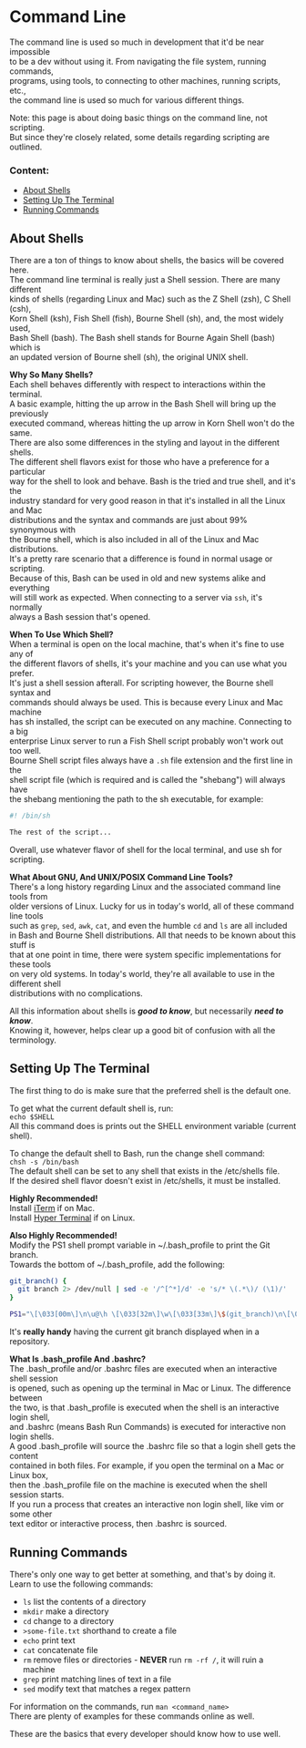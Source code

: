 # Command Line
The command line is used so much in development that it'd be near impossible  
to be a dev without using it. From navigating the file system, running commands,  
programs, using tools, to connecting to other machines, running scripts, etc.,  
the command line is used so much for various different things.  

Note: this page is about doing basic things on the command line, not scripting.  
But since they're closely related, some details regarding scripting are outlined.

### Content:
- [About Shells](#about-shells)
- [Setting Up The Terminal](#setting-up-the-terminal)
- [Running Commands](#running-commands)

## About Shells
There are a ton of things to know about shells, the basics will be covered here.  
The command line terminal is really just a Shell session. There are many different  
kinds of shells (regarding Linux and Mac) such as the Z Shell (zsh), C Shell (csh),  
Korn Shell (ksh), Fish Shell (fish), Bourne Shell (sh), and, the most widely used,  
Bash Shell (bash). The Bash shell stands for Bourne Again Shell (bash) which is  
an updated version of Bourne shell (sh), the original UNIX shell.  

**Why So Many Shells?**  
Each shell behaves differently with respect to interactions within the terminal.  
A basic example, hitting the up arrow in the Bash Shell will bring up the previously  
executed command, whereas hitting the up arrow in Korn Shell won't do the same.  
There are also some differences in the styling and layout in the different shells.  
The different shell flavors exist for those who have a preference for a particular  
way for the shell to look and behave. Bash is the tried and true shell, and it's the  
industry standard for very good reason in that it's installed in all the Linux and Mac  
distributions and the syntax and commands are just about 99% synonymous with  
the Bourne shell, which is also included in all of the Linux and Mac distributions.  
It's a pretty rare scenario that a difference is found in normal usage or scripting.  
Because of this, Bash can be used in old and new systems alike and everything  
will still work as expected. When connecting to a server via `ssh`, it's normally  
always a Bash session that's opened.  

**When To Use Which Shell?**  
When a terminal is open on the local machine, that's when it's fine to use any of  
the different flavors of shells, it's your machine and you can use what you prefer.  
It's just a shell session afterall. For scripting however, the Bourne shell syntax and  
commands should always be used. This is because every Linux and Mac machine  
has sh installed, the script can be executed on any machine. Connecting to a big  
enterprise Linux server to run a Fish Shell script probably won't work out too well.  
Bourne Shell script files always have a `.sh` file extension and the first line in the  
shell script file (which is required and is called the "shebang") will always have  
the shebang mentioning the path to the sh executable, for example:  
```sh
#! /bin/sh

The rest of the script...
```
Overall, use whatever flavor of shell for the local terminal, and use sh for scripting.  

**What About GNU, And UNIX/POSIX Command Line Tools?**  
There's a long history regarding Linux and the associated command line tools from  
older versions of Linux. Lucky for us in today's world, all of these command line tools  
such as `grep`, `sed`, `awk`, `cat`, and even the humble `cd` and `ls` are all included  
in Bash and Bourne Shell distributions. All that needs to be known about this stuff is  
that at one point in time, there were system specific implementations for these tools  
on very old systems. In today's world, they're all available to use in the different shell  
distributions with no complications.  

All this information about shells is **_good to know_**, but necessarily **_need to know_**.  
Knowing it, however, helps clear up a good bit of confusion with all the terminology.  

## Setting Up The Terminal
The first thing to do is make sure that the preferred shell is the default one.  

To get what the current default shell is, run:  
`echo $SHELL`  
All this command does is prints out the SHELL environment variable (current shell).

To change the default shell to Bash, run the change shell command:  
`chsh -s /bin/bash`  
The default shell can be set to any shell that exists in the /etc/shells file.  
If the desired shell flavor doesn't exist in /etc/shells, it must be installed.  

**Highly Recommended!**  
Install [iTerm](https://iterm2.com/index.html) if on Mac.  
Install [Hyper Terminal](https://hyper.is) if on Linux.

**Also Highly Recommended!**  
Modify the PS1 shell prompt variable in ~/.bash_profile to print the Git branch.  
Towards the bottom of ~/.bash_profile, add the following:  
```sh
git_branch() {
  git branch 2> /dev/null | sed -e '/^[^*]/d' -e 's/* \(.*\)/ (\1)/'
}

PS1="\[\033[00m\]\n\u@\h \[\033[32m\]\w\[\033[33m\]\$(git_branch)\n\[\033[34m\]\$ \[\033[00m\]"
```
It's **really handy** having the current git branch displayed when in a repository.  

**What Is .bash_profile And .bashrc?**  
The .bash_profile and/or .bashrc files are executed when an interactive shell session  
is opened, such as opening up the terminal in Mac or Linux. The difference between  
the two, is that .bash_profile is executed when the shell is an interactive login shell,  
and .bashrc (means Bash Run Commands) is executed for interactive non login shells.  
A good .bash_profile will source the .bashrc file so that a login shell gets the content  
contained in both files. For example, if you open the terminal on a Mac or Linux box,  
then the .bash_profile file on the machine is executed when the shell session starts.  
If you run a process that creates an interactive non login shell, like vim or some other  
text editor or interactive process, then .bashrc is sourced.

## Running Commands
There's only one way to get better at something, and that's by doing it.  
Learn to use the following commands:  
- `ls` list the contents of a directory
- `mkdir` make a directory
- `cd` change to a directory
- `>some-file.txt` shorthand to create a file
- `echo` print text
- `cat` concatenate file
- `rm` remove files or directories - **NEVER** run `rm -rf /`, it will ruin a machine
- `grep` print matching lines of text in a file
- `sed` modify text that matches a regex pattern

For information on the commands, run `man <command_name>`  
There are plenty of examples for these commands online as well.

These are the basics that every developer should know how to use well.

